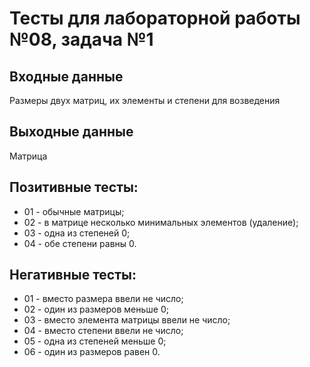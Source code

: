 # Тесты для лабораторной работы №08, задача №1

## Входные данные
Размеры двух матриц, их элементы и степени для возведения

## Выходные данные
Матрица

## Позитивные тесты:
- 01 - обычные матрицы;
- 02 - в матрице несколько минимальных элементов (удаление);
- 03 - одна из степеней 0;
- 04 - обе степени равны 0.

## Негативные тесты:
- 01 - вместо размера ввели не число;
- 02 - один из размеров меньше 0;
- 03 - вместо элемента матрицы ввели не число;
- 04 - вместо степени ввели не число;
- 05 - одна из степеней меньше 0;
- 06 - один из размеров равен 0.
